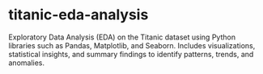 # titanic-eda-analysis
Exploratory Data Analysis (EDA) on the Titanic dataset using Python libraries such as Pandas, Matplotlib, and Seaborn. Includes visualizations, statistical insights, and summary findings to identify patterns, trends, and anomalies.
